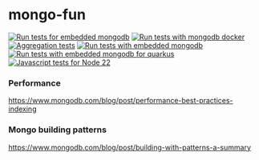 # mongo-fun
[![Run tests for embedded mongodb](https://github.com/starnowski/mongo-fun/actions/workflows/dev1-e2e-tests.yml/badge.svg)](https://github.com/starnowski/mongo-fun/actions/workflows/dev1-e2e-tests.yml)
[![Run tests with mongodb docker](https://github.com/starnowski/mongo-fun/actions/workflows/mongodb-container.yml/badge.svg)](https://github.com/starnowski/mongo-fun/actions/workflows/mongodb-container.yml)
[![Aggregation tests](https://github.com/starnowski/mongo-fun/actions/workflows/aggregation-tests.yml/badge.svg)](https://github.com/starnowski/mongo-fun/actions/workflows/aggregation-tests.yml)
[![Run tests with embedded mongodb](https://github.com/starnowski/mongo-fun/actions/workflows/mongodb-embedded.yml/badge.svg)](https://github.com/starnowski/mongo-fun/actions/workflows/mongodb-embedded.yml)
[![Run tests with embedded mongodb for quarkus](https://github.com/starnowski/mongo-fun/actions/workflows/mongodb-embedded-quarkus.yml/badge.svg)](https://github.com/starnowski/mongo-fun/actions/workflows/mongodb-embedded-quarkus.yml)
[![Javascript tests for Node 22](https://github.com/starnowski/mongo-fun/actions/workflows/mongo-js-node-22.yml/badge.svg)](https://github.com/starnowski/mongo-fun/actions/workflows/mongo-js-node-22.yml)

### Performance
https://www.mongodb.com/blog/post/performance-best-practices-indexing


### Mongo building patterns

https://www.mongodb.com/blog/post/building-with-patterns-a-summary

